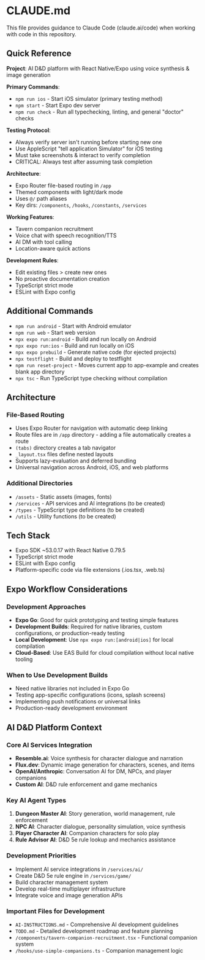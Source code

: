 # CLAUDE.md

This file provides guidance to Claude Code (claude.ai/code) when working with code in this repository.

## Quick Reference

**Project**: AI D&D platform with React Native/Expo using voice synthesis & image generation

**Primary Commands**:
- `npm run ios` - Start iOS simulator (primary testing method)
- `npm start` - Start Expo dev server
- `npm run check` - Run all typechecking, linting, and general "doctor" checks

**Testing Protocol**: 
- Always verify server isn't running before starting new one
- Use AppleScript "tell application Simulator" for iOS testing
- Must take screenshots & interact to verify completion
- CRITICAL: Always test after assuming task completion

**Architecture**:
- Expo Router file-based routing in `/app`
- Themed components with light/dark mode
- Uses `@/` path aliases
- Key dirs: `/components`, `/hooks`, `/constants`, `/services`

**Working Features**:
- Tavern companion recruitment
- Voice chat with speech recognition/TTS
- AI DM with tool calling
- Location-aware quick actions

**Development Rules**:
- Edit existing files > create new ones
- No proactive documentation creation
- TypeScript strict mode
- ESLint with Expo config

## Additional Commands

- `npm run android` - Start with Android emulator
- `npm run web` - Start web version
- `npx expo run:android` - Build and run locally on Android
- `npx expo run:ios` - Build and run locally on iOS
- `npx expo prebuild` - Generate native code (for ejected projects)
- `npx testflight` - Build and deploy to testflight
- `npm run reset-project` - Moves current app to app-example and creates blank app directory
- `npx tsc` - Run TypeScript type checking without compilation

## Architecture

### File-Based Routing

- Uses Expo Router for navigation with automatic deep linking
- Route files are in `/app` directory - adding a file automatically creates a route
- `(tabs)` directory creates a tab navigator
- `_layout.tsx` files define nested layouts
- Supports lazy-evaluation and deferred bundling
- Universal navigation across Android, iOS, and web platforms

### Additional Directories

- `/assets` - Static assets (images, fonts)
- `/services` - API services and AI integrations (to be created)
- `/types` - TypeScript type definitions (to be created)
- `/utils` - Utility functions (to be created)

## Tech Stack

- Expo SDK ~53.0.17 with React Native 0.79.5
- TypeScript strict mode
- ESLint with Expo config
- Platform-specific code via file extensions (.ios.tsx, .web.ts)

## Expo Workflow Considerations

### Development Approaches

- **Expo Go**: Good for quick prototyping and testing simple features
- **Development Builds**: Required for native libraries, custom configurations, or production-ready testing
- **Local Development**: Use `npx expo run:[android|ios]` for local compilation
- **Cloud-Based**: Use EAS Build for cloud compilation without local native tooling

### When to Use Development Builds

- Need native libraries not included in Expo Go
- Testing app-specific configurations (icons, splash screens)
- Implementing push notifications or universal links
- Production-ready development environment


## AI D&D Platform Context

### Core AI Services Integration

- **Resemble.ai**: Voice synthesis for character dialogue and narration
- **Flux.dev**: Dynamic image generation for characters, scenes, and items
- **OpenAI/Anthropic**: Conversation AI for DM, NPCs, and player companions
- **Custom AI**: D&D rule enforcement and game mechanics

### Key AI Agent Types

1. **Dungeon Master AI**: Story generation, world management, rule enforcement
2. **NPC AI**: Character dialogue, personality simulation, voice synthesis
3. **Player Character AI**: Companion characters for solo play
4. **Rule Advisor AI**: D&D 5e rule lookup and mechanics assistance

### Development Priorities

- Implement AI service integrations in `/services/ai/`
- Create D&D 5e rule engine in `/services/game/`
- Build character management system
- Develop real-time multiplayer infrastructure
- Integrate voice and image generation APIs

### Important Files for Development

- `AI-INSTRUCTIONS.md` - Comprehensive AI development guidelines
- `TODO.md` - Detailed development roadmap and feature planning
- `/components/tavern-companion-recruitment.tsx` - Functional companion system
- `/hooks/use-simple-companions.ts` - Companion management logic
